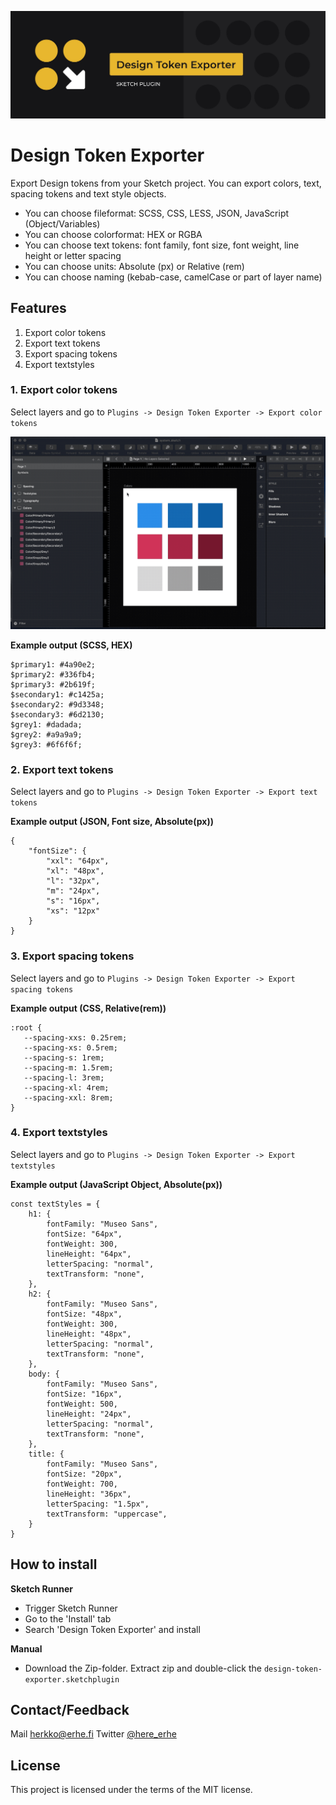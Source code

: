 ![alt text](images/gitcover.jpg)

# Design Token Exporter

Export Design tokens from your Sketch project. You can export colors, text, spacing tokens and text style objects. 

- You can choose fileformat: SCSS, CSS, LESS, JSON, JavaScript (Object/Variables)
- You can choose colorformat: HEX or RGBA
- You can choose text tokens: font family, font size, font weight, line height or letter spacing 
- You can choose units: Absolute (px) or Relative (rem)
- You can choose naming (kebab-case, camelCase or part of layer name)

## Features 

1. Export color tokens
2. Export text tokens
3. Export spacing tokens
4. Export textstyles

### 1. Export color tokens

Select layers and go to `Plugins -> Design Token Exporter -> Export color tokens`

![alt text](images/colors.gif)

**Example output (SCSS, HEX)**

```
$primary1: #4a90e2;
$primary2: #336fb4;
$primary3: #2b619f;
$secondary1: #c1425a;
$secondary2: #9d3348;
$secondary3: #6d2130;
$grey1: #dadada;
$grey2: #a9a9a9;
$grey3: #6f6f6f;
```

### 2. Export text tokens

Select layers and go to `Plugins -> Design Token Exporter -> Export text tokens`

**Example output (JSON, Font size, Absolute(px))**

```
{
    "fontSize": {
        "xxl": "64px",
        "xl": "48px",
        "l": "32px",
        "m": "24px",
        "s": "16px",
        "xs": "12px"
    }
}
```

### 3. Export spacing tokens

Select layers and go to `Plugins -> Design Token Exporter -> Export spacing tokens`

**Example output (CSS, Relative(rem))**

```
:root {
   --spacing-xxs: 0.25rem;
   --spacing-xs: 0.5rem;
   --spacing-s: 1rem;
   --spacing-m: 1.5rem;
   --spacing-l: 3rem;
   --spacing-xl: 4rem;
   --spacing-xxl: 8rem;
}
```

### 4. Export textstyles

Select layers and go to `Plugins -> Design Token Exporter -> Export textstyles`

**Example output (JavaScript Object, Absolute(px))**

```
const textStyles = {
	h1: {
		fontFamily: "Museo Sans",
		fontSize: "64px",
		fontWeight: 300,
		lineHeight: "64px",
		letterSpacing: "normal",
		textTransform: "none",
	},
	h2: {
		fontFamily: "Museo Sans",
		fontSize: "48px",
		fontWeight: 300,
		lineHeight: "48px",
		letterSpacing: "normal",
		textTransform: "none",
	},
	body: {
		fontFamily: "Museo Sans",
		fontSize: "16px",
		fontWeight: 500,
		lineHeight: "24px",
		letterSpacing: "normal",
		textTransform: "none",
	},
	title: {
		fontFamily: "Museo Sans",
		fontSize: "20px",
		fontWeight: 700,
		lineHeight: "36px",
		letterSpacing: "1.5px",
		textTransform: "uppercase",
	}
}
```

## How to install 

**Sketch Runner**

- Trigger Sketch Runner
- Go to the 'Install' tab
- Search 'Design Token Exporter' and install

**Manual**

- Download the Zip-folder. Extract zip and double-click the `design-token-exporter.sketchplugin`

## Contact/Feedback

Mail [herkko@erhe.fi](mailto:herkko@erhe.fi)
Twitter [@here_erhe](https://twitter.com/here_erhe)

## License

This project is licensed under the terms of the MIT license.
